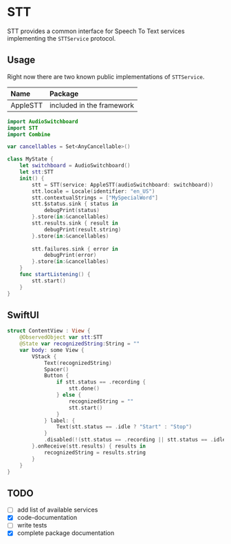 # STT

STT provides a common interface for Speech To Text services implementing the `STTService` protocol.

## Usage
Right now there are two known public implementations of `STTService`.

|Name|Package|
|:--|:--|
|AppleSTT|included in the framework|


```swift
import AudioSwitchboard
import STT
import Combine

var cancellables = Set<AnyCancellable>()

class MyState {
    let switchboard = AudioSwitchboard() 
    let stt:STT
    init() {
        stt = STT(service: AppleSTT(audioSwitchboard: switchboard))
        stt.locale = Locale(identifier: "en_US")
        stt.contextualStrings = ["MySpecialWord"]
        stt.$status.sink { status in 
            debugPrint(status)
        }.store(in:&cancellables)
        stt.results.sink { result in 
            debugPrint(result.string)
        }.store(in:&cancellables)
        
        stt.failures.sink { error in 
            debugPrint(error)
        }.store(in:&cancellables)
    }
    func startListening() {
        stt.start()
    }
}
```

## SwiftUI

```swift
struct ContentView : View {
    @ObservedObject var stt:STT
    @State var recognizedString:String = ""
    var body: some View {
        VStack {
            Text(recognizedString)
            Spacer()
            Button {
                if stt.status == .recording {
                    stt.done()
                } else {
                    recognizedString = ""
                    stt.start()
                }
            } label: {
                Text(stt.status == .idle ? "Start" : "Stop")
            }
            .disabled(!(stt.status == .recording || stt.status == .idle) || stt.status == .unavailable)
        }.onReceive(stt.results) { results in
            recognizedString = results.string
        }
    }
}
```

## TODO

- [ ] add list of available services
- [x] code-documentation
- [ ] write tests
- [x] complete package documentation
